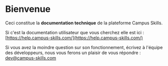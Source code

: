 # Bienvenue

Ceci constitue la **documentation technique** de la plateforme Campus Skills.

Si c'est la documentation utilisateur que vous cherchez elle est ici : [https://help.campus-skills.com/](https://help.campus-skills.com/)

Si vous avez la moindre question sur son fonctionnement, écrivez à l'équipe des développeurs, nous vous ferons un plaisir de vous répondre : dev@campus-skills.com





